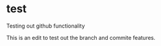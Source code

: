 # test
Testing out github functionality

This is an edit to test out the branch and commite features.
